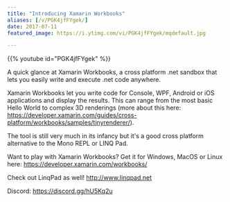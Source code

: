 ```yaml
---
title: "Introducing Xamarin Workbooks"
aliases: [/v/PGK4jfFYgek/]
date: 2017-07-11
featured_image: https://i.ytimg.com/vi/PGK4jfFYgek/mqdefault.jpg

---
```


{{% youtube id="PGK4jfFYgek" %}}

A quick glance at Xamarin Workbooks, a cross platform .net sandbox that lets you easily write and execute .net code anywhere.

Xamarin Workbooks let you write code for Console, WPF, Android or iOS applications and display the results. This can range from the most basic Hello World to complex 3D renderings (more about this here: https://developer.xamarin.com/guides/cross-platform/workbooks/samples/tinyrenderer/).

The tool is still very much in its infancy but it's a good cross platform alternative to the Mono REPL or LINQ Pad.

Want to play with Xamarin Workbooks? Get it for Windows, MacOS or Linux here: https://developer.xamarin.com/workbooks/

Check out LinqPad as well! http://www.linqpad.net

Discord: https://discord.gg/hU5Kq2u